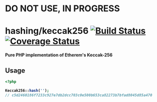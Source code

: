 # <b>DO NOT USE, IN PROGRESS

# hashing/keccak256   [![Build Status](https://img.shields.io/travis/particlePaul/keccak256/master.svg?style=flat-square)](https://travis-ci.org/particlePaul/keccak256) [![Coverage Status](https://coveralls.io/repos/particlePaul/keccak256/badge.svg?branch=master&service=github)](https://coveralls.io/github/particlePaul/keccak256?branch=master)
Pure PHP implementation of Etherem's Keccak-256


## Usage

```php
<?php 

Keccak256::hash('');
// c5d2460186f7233c927e7db2dcc703c0e500b653ca82273b7bfad8045d85a470

